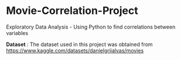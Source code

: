# Movie-Correlation-Project
Exploratory Data Analysis - Using Python to find correlations between variables

**Dataset** : The dataset used in this project was obtained from https://www.kaggle.com/datasets/danielgrijalvas/movies
